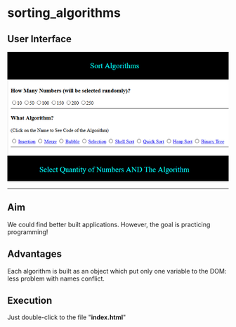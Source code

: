 # sorting_algorithms

## User Interface
![alt text](img/UI.jpg)

---------------------------------

## Aim
We could find better built applications. However, the goal is practicing programming!

## Advantages
Each algorithm is built as an object which put only one variable to the DOM: less problem with names conflict.

## Execution
Just double-click to the file "**index.html**"